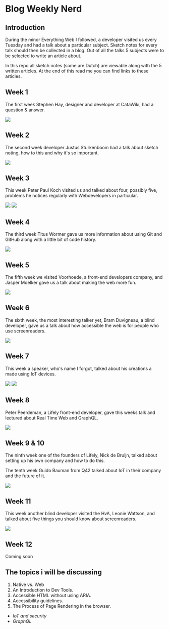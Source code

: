 # Blog Weekly Nerd
## Introduction
During the minor Everything Web I followed, a developer visited us every Tuesday and had a talk about a particular subject. Sketch notes for every talk should then be collected in a blog. Out of all the talks 5 subjects were to be selected to write an article about.

In this repo all sketch notes (some are Dutch) are viewable along with the 5 written articles. At the end of this read me you can find links to these articles.

## Week 1
The first week Stephen Hay, designer and developer at CataWiki, had a question & answer.

![](images/wn-1.jpg)

## Week 2
The second week developer Justus Sturkenboom had a talk about sketch noting, how to this and why it's so important.

![](images/wn-2.jpg)

## Week 3
This week Peter Paul Koch visited us and talked about four, possibly five, problems he notices regularly with Webdevelopers in particular.

![](images/wn-3.1.jpg)
![](images/wn-3.2.jpg)

## Week 4
The third week Titus Wormer gave us more information about using Git and GitHub along with a little bit of code history.

![](images/wn-4.jpg)

## Week 5
The fifth week we visited Voorhoede, a front-end developers company, and Jasper Moelker gave us a talk about making the web more fun.

![](images/wn-5.jpg)

## Week 6
The sixth week, the most interesting talker yet, Bram Duvigneau, a blind developer, gave us a talk about how accessible the web is for people who use screenreaders.

![](images/wn-6.jpg)

## Week 7
This week a speaker, who's name I forgot, talked about his creations a made using IoT devices.

![](images/wn-7.1.jpg)
![](images/wn-7.2.jpg)

## Week 8
Peter Peerdeman, a Lifely front-end developer, gave this weeks talk and lectured about Real Time Web and GraphQL.

![](images/wn-8.jpg)

## Week 9 & 10
The ninth week one of the founders of Lifely, Nick de Bruijn, talked about setting up his own company and how to do this.

The tenth week Guido Bauman from Q42 talked about IoT in their company and the future of it.

![](images/wn-9-10.jpg)

## Week 11
This week another blind developer visited the HvA, Leonie Wattson, and talked about five things you should know about screenreaders.

![](images/wn-11.jpg)

## Week 12
Coming soon

## The topics i will be discussing
1. Native vs. Web
2. An Introduction to Dev Tools.
3. Accessible HTML without using ARIA.
4. Accessibility guidelines.
5. The Process of Page Rendering in the browser.

- *IoT and security*
- *GraphQL*
